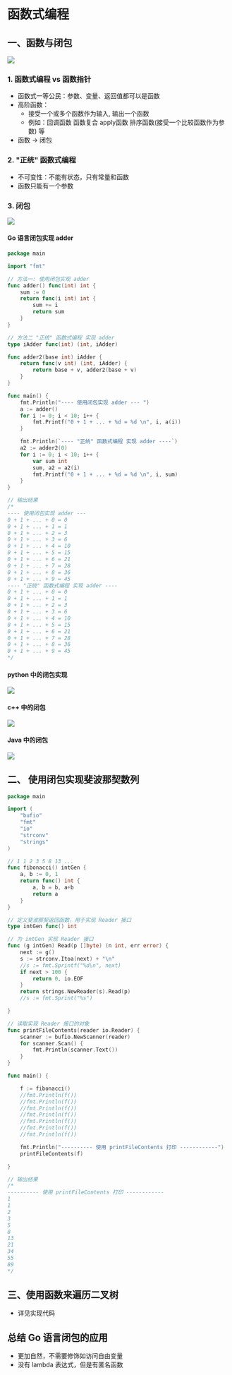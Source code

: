 # 函数式编程
## 一、函数与闭包
![](images/b763de91.png)

### 1. 函数式编程 vs 函数指针
- 函数式一等公民：参数、变量、返回值都可以是函数
- 高阶函数：
    - 接受一个或多个函数作为输入, 输出一个函数 
    - 例如：回调函数 函数复合 apply函数 排序函数(接受一个比较函数作为参数) 等
- 函数 -> 闭包

### 2. "正统" 函数式编程
- 不可变性：不能有状态，只有常量和函数
- 函数只能有一个参数

### 3. 闭包
![](images/b57da0e5.png)

#### Go 语言闭包实现 adder
```go
package main

import "fmt"

// 方法一: 使用闭包实现 adder
func adder() func(int) int {
	sum := 0
	return func(i int) int {
		sum += i
		return sum
	}
}

// 方法二 "正统" 函数式编程 实现 adder
type iAdder func(int) (int, iAdder)

func adder2(base int) iAdder {
	return func(v int) (int, iAdder) {
		return base + v, adder2(base + v)
	}
}

func main() {
	fmt.Println("---- 使用闭包实现 adder --- ")
	a := adder()
	for i := 0; i < 10; i++ {
		fmt.Printf("0 + 1 + ... + %d = %d \n", i, a(i))
	}

	fmt.Println(`---- "正统" 函数式编程 实现 adder ----`)
	a2 := adder2(0)
	for i := 0; i < 10; i++ {
		var sum int
		sum, a2 = a2(i)
		fmt.Printf("0 + 1 + ... + %d = %d \n", i, sum)
	}
}

// 输出结果
/*
---- 使用闭包实现 adder ---
0 + 1 + ... + 0 = 0
0 + 1 + ... + 1 = 1
0 + 1 + ... + 2 = 3
0 + 1 + ... + 3 = 6
0 + 1 + ... + 4 = 10
0 + 1 + ... + 5 = 15
0 + 1 + ... + 6 = 21
0 + 1 + ... + 7 = 28
0 + 1 + ... + 8 = 36
0 + 1 + ... + 9 = 45
---- "正统" 函数式编程 实现 adder ----
0 + 1 + ... + 0 = 0
0 + 1 + ... + 1 = 1
0 + 1 + ... + 2 = 3
0 + 1 + ... + 3 = 6
0 + 1 + ... + 4 = 10
0 + 1 + ... + 5 = 15
0 + 1 + ... + 6 = 21
0 + 1 + ... + 7 = 28
0 + 1 + ... + 8 = 36
0 + 1 + ... + 9 = 45
*/
```

#### python 中的闭包实现
![](images/d931da65.png) 

#### c++ 中的闭包
![](images/59652da1.png)
    
#### Java 中的闭包
![](images/6c779af4.png)


## 二、 使用闭包实现斐波那契数列
```go
package main

import (
	"bufio"
	"fmt"
	"io"
	"strconv"
	"strings"
)

// 1 1 2 3 5 8 13 ...
func fibonacci() intGen {
	a, b := 0, 1
	return func() int {
		a, b = b, a+b
		return a
	}
}

// 定义斐波那契返回函数，用于实现 Reader 接口
type intGen func() int

// 为 intGen 实现 Reader 接口
func (g intGen) Read(p []byte) (n int, err error) {
	next := g()
	s := strconv.Itoa(next) + "\n"
	//s := fmt.Sprintf("%d\n", next)
	if next > 100 {
		return 0, io.EOF
	}
	return strings.NewReader(s).Read(p)
	//s := fmt.Sprint("%s")

}

// 读取实现 Reader 接口的对象
func printFileContents(reader io.Reader) {
	scanner := bufio.NewScanner(reader)
	for scanner.Scan() {
		fmt.Println(scanner.Text())
	}
}

func main() {

	f := fibonacci()
	//fmt.Println(f())
	//fmt.Println(f())
	//fmt.Println(f())
	//fmt.Println(f())
	//fmt.Println(f())
	//fmt.Println(f())
	//fmt.Println(f())

	fmt.Println("---------- 使用 printFileContents 打印 ------------")
	printFileContents(f)

}

// 输出结果
/*
---------- 使用 printFileContents 打印 ------------
1
1
2
3
5
8
13
21
34
55
89
*/

```

## 三、使用函数来遍历二叉树
- 详见实现代码

## 总结 Go 语言闭包的应用
- 更加自然，不需要修饰如访问自由变量
- 没有 lambda 表达式，但是有匿名函数
